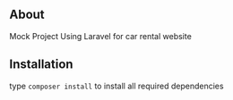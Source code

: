 ## About
Mock Project Using Laravel for car rental website

## Installation
type ```composer install``` to install all required dependencies